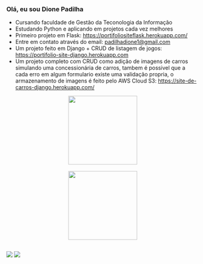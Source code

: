 ### Olá, eu sou Dione Padilha

- Cursando faculdade de Gestão da Teconologia da Informação
- Estudando Python e aplicando em projetos cada vez melhores
- Primeiro projeto em Flask: https://portifoliositeflask.herokuapp.com/
- Entre em contato através do email: padilhadione1@gmail.com
- Um projeto feito em Django + CRUD de listagem de jogos: https://portifolio-site-django.herokuapp.com
- Um projeto completo com CRUD como adição de imagens de carros simulando uma concessionária de carros, tambem é possivel que a cada erro em algum formulario existe uma         validação propria, o armazenamento de imagens é feito pelo AWS Cloud S3: https://site-de-carros-django.herokuapp.com/

<div align="center">

<a href="https://github.com/Dio30">
<img height="180em" src="https://github-readme-stats.vercel.app/api/?username=Dio30&show_icons=true&theme=onedark&include_all_commits=true&locale=pt-br&count_private=true"></a>
<br><br>
  
<img height="180em" src="https://github-readme-stats.vercel.app/api/top-langs/? username=Dio30&layout=compact&hide=nu,shell,powershell&custom_title=Linguagens%20mais%20usadas&langs_count=4&theme=onedark">

</div>

  ##
 
<div>

<a href = "mailto:padilhadione1@gmail.com"><img src="https://img.shields.io/badge/-Gmail-%23333?style=for-the-badge&logo=gmail&logoColor=white" target="_blank"></a>
<a href = "https://www.linkedin.com/in/dione-padilha-a99864234/"><img src="https://img.shields.io/badge/-Linkedin-blue?style=for-the-badge&logo=linkedin" target="_blank"></a>

</div>
